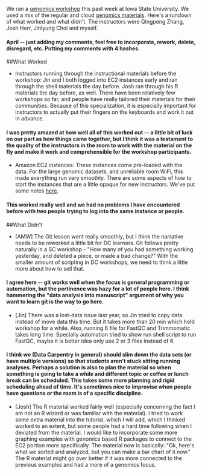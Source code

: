 We ran a [genomics workshop](http://qingpeng.github.io/2016-02-22-isu/) this past week at Iowa State University. We used a mix of the regular and cloud [genomics materials](http://www.datacarpentry.org/lessons/). Here's a rundown of what worked and what didn't. The instructors were Qingpeng Zhang, Josh Herr, Jinlyung Choi and myself.

#### April -- just adding my comments, feel free to incorporate, rework, delete, disregard, etc.  Putting my comments with 4 hashes.

##What Worked

+ Instructors running through the instructional materials before the workshop: Jin and I both logged into EC2 instances early and ran through the shell materials the day before. Josh ran through his R materials the day before, as well. There have been relatively few workshops so far, and people have really tailored their materials for their communities. Because of this specialization, it is especially important for instructors to actually put their fingers on the keyboards and work it out in advance.

#### I was pretty amazed at how well all of this worked out -- a little bit of luck on our part as how things came together, but I think it was a testament to the quality of the instructors in the room to work with the material on the fly and make it work and comprehensible for the workshop participants.

+ Amazon EC2 instances: These instances come pre-loaded with the data. For the large genomic datasets, and unreliable room WiFi, this made everything run very smoothly. There are some aspects of how to start the instances that are a little opaque for new instructors. We've put some notes [here](https://github.com/wrightaprilm/2016-02-22-isu/blob/gh-pages/lessons/DayOneUnix/InstructorNotes.md).

#### This worked really well and we had no problems I have encountered before with two people trying to log into the same instance or people.  


##What Didn't

+ [AMW] The Git lesson went really smoothly, but I think the narrative needs to be reworked a little bit for DC learners. Git follows pretty naturally in a SC workshop - "How many of you had something working yesterday, and deleted a piece, or made a bad change?" With the smaller amount of scripting in DC workshops, we need to think a little more about how to sell that. 

#### I agree here -- git works well when the focus is general programming or automation, but the pertinence was hazy for a lot of people here.  I think hammering the "data analysis into manuscript" argument of why you want to learn git is the way to go here.

+ [Jin] There was a lost-data issue last year, so Jin tried to copy data instead of move data this time. But it takes more than 20 min which hold workshop for a while. Also, running 6 file for FastQC and Trimmomatic takes long time. Specially automation tried to show run shell script to run FastQC, maybe it is better idea only use 2 or 3 files instead of 6.

#### I think we (Data Carpentry in general) should slim down the data sets (or have multiple versions) so that students aren't stuck sitting running analyses.  Perhaps a solution is also to plan the material so when something is going to take a while and different topic or coffee or lunch break can be scheduled.  This takes some more planning and rigid scheduling ahead of time.  It's sometimes nice to improvise when people have questions or the room is of a specific discipline.

+ [Josh] The R material worked fairly well (especially concerning the fact I am not an R wizard or was familiar with the material).  I tried to work some extra material into the tutorial, which I will add, which I thinked worked to an extent, but some people had a hard time following when I deviated from the material.  I would like to incorporate some more graphing examples with genomics based R packages to connect to the EC2 portion more specifically.  The material now is basically: "Ok, here's what we sorted and analyzed, but you can make a bar chart of it now." The R material might go over better if it was more connected to the previous examples and had a more of a genomics focus.

